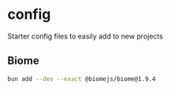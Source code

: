 # config
Starter config files to easily add to new projects

## Biome
```bash
bun add --dev --exact @biomejs/biome@1.9.4
```